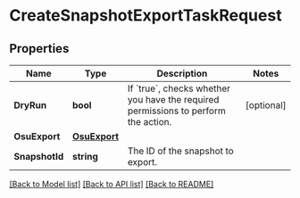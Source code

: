 # CreateSnapshotExportTaskRequest

## Properties

Name | Type | Description | Notes
------------ | ------------- | ------------- | -------------
**DryRun** | **bool** | If &#x60;true&#x60;, checks whether you have the required permissions to perform the action. | [optional] 
**OsuExport** | [**OsuExport**](OsuExport.md) |  | 
**SnapshotId** | **string** | The ID of the snapshot to export. | 

[[Back to Model list]](../README.md#documentation-for-models) [[Back to API list]](../README.md#documentation-for-api-endpoints) [[Back to README]](../README.md)


